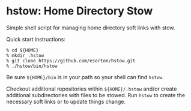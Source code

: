 hstow: Home Directory Stow
==========================

Simple shell script for managing home directory soft links with stow.

Quick start instructions:

    % cd ${HOME}
    % mkdir .hstow
    % git clone https://github.com/esorton/hstow.git
    % ./hstow/bin/hstow

Be sure `${HOME}/bin` is in your path so your shell can find `hstow`.

Checkout additional repositories within `${HOME}/.hstow` and/or create
additional subdirectories with files to be stowed.  Run `hstow` to create the
necessary soft links or to update things change.

